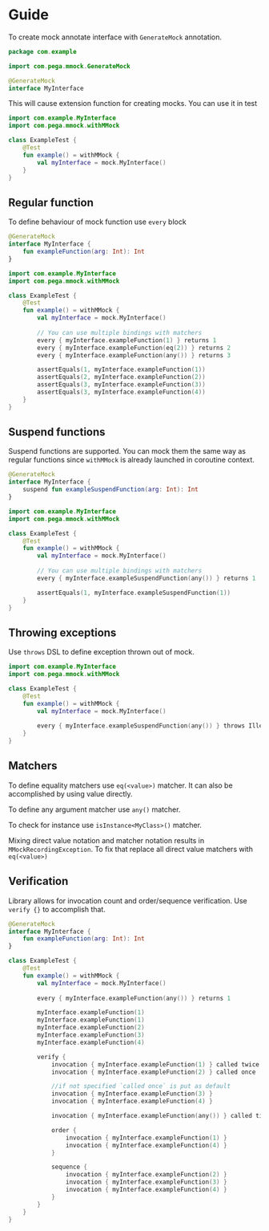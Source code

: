 # Guide
To create mock annotate interface with `GenerateMock` annotation.

```kotlin
package com.example

import com.pega.mmock.GenerateMock

@GenerateMock
interface MyInterface
```

This will cause extension function for creating mocks.
You can use it in test

```kotlin
import com.example.MyInterface
import com.pega.mmock.withMMock

class ExampleTest {
    @Test
    fun example() = withMMock {
        val myInterface = mock.MyInterface()
    }   
}
```

## Regular function
To define behaviour of mock function use `every` block

```kotlin
@GenerateMock
interface MyInterface {
    fun exampleFunction(arg: Int): Int
}
```

```kotlin
import com.example.MyInterface
import com.pega.mmock.withMMock

class ExampleTest {
    @Test
    fun example() = withMMock {
        val myInterface = mock.MyInterface()
        
        // You can use multiple bindings with matchers
        every { myInterface.exampleFunction(1) } returns 1
        every { myInterface.exampleFunction(eq(2)) } returns 2
        every { myInterface.exampleFunction(any()) } returns 3

        assertEquals(1, myInterface.exampleFunction(1))
        assertEquals(2, myInterface.exampleFunction(2))
        assertEquals(3, myInterface.exampleFunction(3))
        assertEquals(3, myInterface.exampleFunction(4))
    }   
}
```

## Suspend functions
Suspend functions are supported. 
You can mock them the same way as regular functions since `withMMock`
is already launched in coroutine context.

```kotlin
@GenerateMock
interface MyInterface {
    suspend fun exampleSuspendFunction(arg: Int): Int
}
```

```kotlin
import com.example.MyInterface
import com.pega.mmock.withMMock

class ExampleTest {
    @Test
    fun example() = withMMock {
        val myInterface = mock.MyInterface()
        
        // You can use multiple bindings with matchers
        every { myInterface.exampleSuspendFunction(any()) } returns 1

        assertEquals(1, myInterface.exampleSuspendFunction(1))
    }   
}
```

## Throwing exceptions
Use `throws` DSL to define exception thrown out of mock.

```kotlin
import com.example.MyInterface
import com.pega.mmock.withMMock

class ExampleTest {
    @Test
    fun example() = withMMock {
        val myInterface = mock.MyInterface()
        
        every { myInterface.exampleSuspendFunction(any()) } throws IllegalStateException()
    }   
}
```

## Matchers
To define equality matchers use `eq(<value>)` matcher. 
It can also be accomplished by using value directly.

To define any argument matcher use `any()` matcher.

To check for instance use `isInstance<MyClass>()` matcher.

Mixing direct value notation and matcher notation results in 
`MMockRecordingException`. To fix that replace all direct value matchers with `eq(<value>)`

## Verification
Library allows for invocation count and order/sequence verification.
Use `verify {}` to accomplish that.

```kotlin
@GenerateMock
interface MyInterface {
    fun exampleFunction(arg: Int): Int
}
```

```kotlin
class ExampleTest {
    @Test
    fun example() = withMMock {
        val myInterface = mock.MyInterface()
        
        every { myInterface.exampleFunction(any()) } returns 1

        myInterface.exampleFunction(1)
        myInterface.exampleFunction(1)
        myInterface.exampleFunction(2)
        myInterface.exampleFunction(3)
        myInterface.exampleFunction(4)

        verify {
            invocation { myInterface.exampleFunction(1) } called twice
            invocation { myInterface.exampleFunction(2) } called once

            //if not specified `called once` is put as default
            invocation { myInterface.exampleFunction(3) }
            invocation { myInterface.exampleFunction(4) }

            invocation { myInterface.exampleFunction(any()) } called times(5)

            order {
                invocation { myInterface.exampleFunction(1) }
                invocation { myInterface.exampleFunction(4) }
            }

            sequence {
                invocation { myInterface.exampleFunction(2) }
                invocation { myInterface.exampleFunction(3) }
                invocation { myInterface.exampleFunction(4) }
            }
        }
    }   
}
```